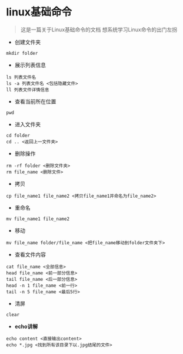# linux基础命令
> 这是一篇关于Linux基础命令的文档 想系统学习Linux命令的出门左拐
* 创建文件夹
```
mkdir folder
```
* 展示列表信息
```
ls 列表文件名
ls -a 列表文件名 <包括隐藏文件>
ll 列表文件详情信息
```
* 查看当前所在位置
```
pwd
```
* 进入文件夹
```
cd folder
cd .. <返回上一文件夹>
```
* 删除操作
```
rm -rf folder <删除文件夹>
rm file_name <删除文件>
```
* 拷贝
```
cp file_name1 file_name2 <拷贝file_name1并命名为file_name2>
```
* 重命名
```
mv file_name1 file_name2
```
* 移动
```
mv file_name folder/file_name <把file_name移动到folder文件夹下>
```
* 查看文件内容
```
cat file_name <全部信息>
head file_name <前一部分信息>
tail file_name <后一部分信息>
head -n 1 file_name <前一行>
tail -n 5 file_name <最后5行>
```
* 清屏
```
clear
```
* **echo讲解**
```
echo content <直接输出content>
echo *.jpg <找到所有该目录下以.jpg结尾的文件>
```
